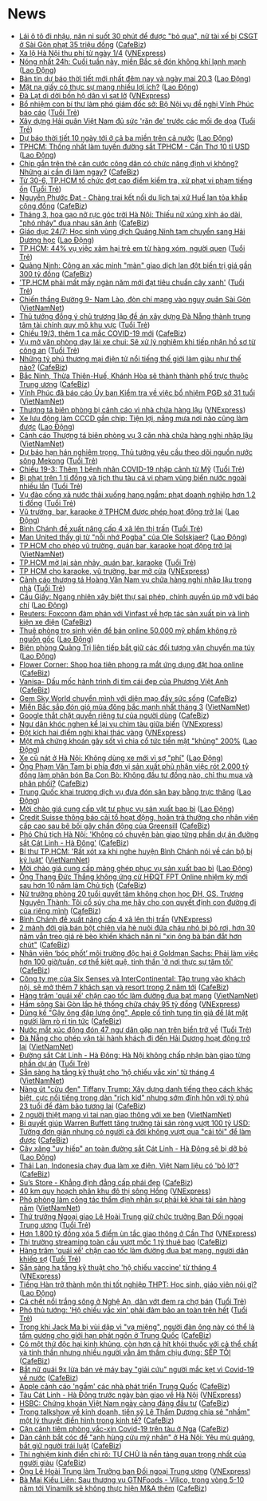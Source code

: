 # News

- [Lái ô tô đi nhậu, năn nỉ suốt 30 phút để được "bỏ qua", nữ tài xế bị CSGT ở Sài Gòn phạt 35 triệu đồng](https://cafebiz.vn/lai-o-to-di-nhau-nan-ni-suot-30-phut-de-duoc-bo-qua-nu-tai-xe-bi-csgt-o-sai-gon-phat-35-trieu-dong-20210319170027981.chn) ([CafeBiz](https://cafebiz.vn))
- [Xa lộ Hà Nội thu phí từ ngày 1/4](https://vnexpress.net/xa-lo-ha-noi-thu-phi-tu-ngay-1-4-4250678.html) ([VNExpress](https://vnexpress.net))
- [Nóng nhất 24h: Cuối tuần này, miền Bắc sẽ đón không khí lạnh mạnh](https://laodong.vn/video/nong-nhat-24h-cuoi-tuan-nay-mien-bac-se-don-khong-khi-lanh-manh-890718.ldo) ([Lao Động](https://laodong.vn))
- [Bản tin dự báo thời tiết mới nhất đêm nay và ngày mai 20.3](https://laodong.vn/video-thoi-su/ban-tin-du-bao-thoi-tiet-moi-nhat-dem-nay-va-ngay-mai-203-890897.ldo) ([Lao Động](https://laodong.vn))
- [Mặt nạ giấy có thực sự mang nhiều lợi ích?](https://laodong.vn/lam-dep/mat-na-giay-co-thuc-su-mang-nhieu-loi-ich-890733.ldo) ([Lao Động](https://laodong.vn))
- [Đà Lạt di dời bốn hộ dân vì sạt lở](https://vnexpress.net/da-lat-di-doi-bon-ho-dan-vi-sat-lo-4251159.html) ([VNExpress](https://vnexpress.net))
- [Bổ nhiệm con bí thư làm phó giám đốc sở: Bộ Nội vụ đề nghị Vĩnh Phúc báo cáo](https://tuoitre.vn/bo-nhiem-con-bi-thu-lam-pho-giam-doc-so-bo-noi-vu-de-nghi-vinh-phuc-bao-cao-20210319194527153.htm) ([Tuổi Trẻ](https://tuoitre.vn))
- [Xây dựng Hải quân Việt Nam đủ sức 'răn đe' trước các mối đe dọa](https://tuoitre.vn/xay-dung-hai-quan-viet-nam-du-suc-ran-de-truoc-cac-moi-de-doa-20210319181458995.htm) ([Tuổi Trẻ](https://tuoitre.vn))
- [Dự báo thời tiết 10 ngày tới ở cả ba miền trên cả nước](https://laodong.vn/moi-truong/du-bao-thoi-tiet-10-ngay-toi-o-ca-ba-mien-tren-ca-nuoc-890632.ldo) ([Lao Động](https://laodong.vn))
- [TPHCM: Thống nhất làm tuyến đường sắt TPHCM - Cần Thơ 10 tỉ USD](https://laodong.vn/xa-hoi/tphcm-thong-nhat-lam-tuyen-duong-sat-tphcm-can-tho-10-ti-usd-890918.ldo) ([Lao Động](https://laodong.vn))
- [Chip gắn trên thẻ căn cước công dân có chức năng định vị không? Những ai cần đi làm ngay?](https://cafebiz.vn/chip-gan-tren-the-can-cuoc-cong-dan-co-chuc-nang-dinh-vi-khong-nhung-ai-can-di-lam-ngay-20210319165838035.chn) ([CafeBiz](https://cafebiz.vn))
- [Từ 30-6, TP.HCM tổ chức đợt cao điểm kiểm tra, xử phạt vi phạm tiếng ồn](https://tuoitre.vn/tu-30-6-tphcm-to-chuc-dot-cao-diem-kiem-tra-xu-phat-vi-pham-tieng-on-20210319190120424.htm) ([Tuổi Trẻ](https://tuoitre.vn))
- [Nguyễn Phước Đạt - Chàng trai kết nối du lịch tại xứ Huế lan tỏa khắp cộng đồng](https://cafebiz.vn/nguyen-phuoc-dat-chang-trai-ket-noi-du-lich-tai-xu-hue-lan-toa-khap-cong-dong-20210319170337964.chn) ([CafeBiz](https://cafebiz.vn))
- [Tháng 3, hoa gạo nở rực góc trời Hà Nội: Thiếu nữ xúng xính áo dài, "phó nháy" đua nhau săn ảnh](https://cafebiz.vn/thang-3-hoa-gao-no-ruc-goc-troi-ha-noi-thieu-nu-xung-xinh-ao-dai-pho-nhay-dua-nhau-san-anh-20210319165643522.chn) ([CafeBiz](https://cafebiz.vn))
- [Giáo dục 24/7: Học sinh vùng dịch Quảng Ninh tạm chuyển sang Hải Dương học](https://laodong.vn/video/giao-duc-247-hoc-sinh-vung-dich-quang-ninh-tam-chuyen-sang-hai-duong-hoc-890896.ldo) ([Lao Động](https://laodong.vn))
- [TP.HCM: 44% vụ việc xâm hại trẻ em từ hàng xóm, người quen](https://tuoitre.vn/tphcm-44-vu-viec-xam-hai-tre-em-tu-hang-xom-nguoi-quen-20210319165238801.htm) ([Tuổi Trẻ](https://tuoitre.vn))
- [Quảng Ninh: Công an xác minh "màn" giao dịch lan đột biến trị giá gần 300 tỷ đồng](https://cafebiz.vn/quang-ninh-cong-an-xac-minh-man-giao-dich-lan-dot-bien-tri-gia-gan-300-ty-dong-20210319164919463.chn) ([CafeBiz](https://cafebiz.vn))
- ['TP.HCM phải mất mấy ngàn năm mới đạt tiêu chuẩn cây xanh'](https://tuoitre.vn/tp-hcm-phai-mat-may-ngan-nam-moi-dat-tieu-chuan-cay-xanh-20210319181336343.htm) ([Tuổi Trẻ](https://tuoitre.vn))
- [Chiến thắng Đường 9- Nam Lào, đòn chí mạng vào nguỵ quân Sài Gòn](http://vietnamnet.vn/vn/thoi-su/chien-thang-duong-9-nam-lao-don-chi-mang-vao-nguy-quan-sai-gon-720917.html) ([VietNamNet](https://vietnamnet.vn))
- [Thủ tướng đồng ý chủ trương lập đề án xây dựng Đà Nẵng thành trung tâm tài chính quy mô khu vực](https://tuoitre.vn/thu-tuong-dong-y-chu-truong-lap-de-an-xay-dung-da-nang-thanh-trung-tam-tai-chinh-quy-mo-khu-vuc-20210319183405442.htm) ([Tuổi Trẻ](https://tuoitre.vn))
- [Chiều 19/3, thêm 1 ca mắc COVID-19 mới](https://cafebiz.vn/chieu-19-3-them-1-ca-mac-covid-19-moi-20210319190558335.chn) ([CafeBiz](https://cafebiz.vn))
- [Vụ mở văn phòng dạy lái xe chui: Sẽ xử lý nghiêm khi tiếp nhận hồ sơ từ công an](https://tuoitre.vn/vu-mo-van-phong-day-lai-xe-chui-se-xu-ly-nghiem-khi-tiep-nhan-ho-so-tu-cong-an-2021031916564941.htm) ([Tuổi Trẻ](https://tuoitre.vn))
- [Những tỷ phú thương mại điện tử nổi tiếng thế giới làm giàu như thế nào?](https://cafebiz.vn/nhung-ty-phu-thuong-mai-dien-tu-noi-tieng-the-gioi-lam-giau-nhu-the-nao-20210319155959338.chn) ([CafeBiz](https://cafebiz.vn))
- [Bắc Ninh, Thừa Thiên-Huế, Khánh Hòa sẽ thành thành phố trực thuộc Trung ương](https://cafebiz.vn/bac-ninh-thua-thien-hue-khanh-hoa-se-thanh-thanh-pho-truc-thuoc-trung-uong-20210319164659384.chn) ([CafeBiz](https://cafebiz.vn))
- [Vĩnh Phúc đã báo cáo Ủy ban Kiểm tra về việc bổ nhiệm PGĐ sở 31 tuổi](http://vietnamnet.vn/vn/thoi-su/chinh-tri/vinh-phuc-da-bao-cao-uy-ban-kiem-tra-ve-viec-bo-nhiem-pgd-so-31-tuoi-720937.html) ([VietNamNet](https://vietnamnet.vn))
- [Thượng tá biên phòng bị cảnh cáo vì nhà chứa hàng lậu](https://vnexpress.net/thuong-ta-bien-phong-bi-canh-cao-vi-nha-chua-hang-lau-4249771.html) ([VNExpress](https://vnexpress.net))
- [Xe lưu động làm CCCD gắn chip: Tiện lợi, nắng mưa nơi nào cũng làm được](https://laodong.vn/video/xe-luu-dong-lam-cccd-gan-chip-tien-loi-nang-mua-noi-nao-cung-lam-duoc-890811.ldo) ([Lao Động](https://laodong.vn))
- [Cảnh cáo Thượng tá biên phòng vụ 3 căn nhà chứa hàng nghi nhập lậu](http://vietnamnet.vn/vn/thoi-su/canh-cao-thuong-ta-bien-phong-vu-3-can-nha-chua-hang-nghi-nhap-lau-720938.html) ([VietNamNet](https://vietnamnet.vn))
- [Dự báo hạn hán nghiêm trọng, Thủ tướng yêu cầu theo dõi nguồn nước sông Mekong](https://tuoitre.vn/du-bao-han-han-nghiem-trong-thu-tuong-yeu-cau-theo-doi-nguon-nuoc-song-mekong-20210319175913004.htm) ([Tuổi Trẻ](https://tuoitre.vn))
- [Chiều 19-3: Thêm 1 bệnh nhân COVID-19 nhập cảnh từ Mỹ](https://tuoitre.vn/chieu-19-3-them-1-benh-nhan-covid-19-nhap-canh-tu-my-20210319181740092.htm) ([Tuổi Trẻ](https://tuoitre.vn))
- [Bị phạt trên 1 tỉ đồng và tịch thu tàu cá vi phạm vùng biển nước ngoài nhiều lần](https://tuoitre.vn/bi-phat-tren-1-ti-dong-va-tich-thu-tau-ca-vi-pham-vung-bien-nuoc-ngoai-nhieu-lan-20210319172500843.htm) ([Tuổi Trẻ](https://tuoitre.vn))
- [Vụ đào cống xả nước thải xuống hang ngầm: phạt doanh nghiệp hơn 1,2 tỉ đồng](https://tuoitre.vn/vu-dao-cong-xa-nuoc-thai-xuong-hang-ngam-phat-doanh-nghiep-hon-1-2-ti-dong-20210319170551826.htm) ([Tuổi Trẻ](https://tuoitre.vn))
- [Vũ trường, bar, karaoke ở TPHCM được phép hoạt động trở lại](https://laodong.vn/xa-hoi/vu-truong-bar-karaoke-o-tphcm-duoc-phep-hoat-dong-tro-lai-890866.ldo) ([Lao Động](https://laodong.vn))
- [Bình Chánh đề xuất nâng cấp 4 xã lên thị trấn](https://tuoitre.vn/binh-chanh-de-xuat-nang-cap-4-xa-len-thi-tran-2021031917163977.htm) ([Tuổi Trẻ](https://tuoitre.vn))
- [Man United thấy gì từ &quot;nỗi nhớ Pogba&quot; của Ole Solskjaer?](https://laodong.vn/bong-da-quoc-te/man-united-thay-gi-tu-noi-nho-pogba-cua-ole-solskjaer-890854.ldo) ([Lao Động](https://laodong.vn))
- [TP.HCM cho phép vũ trường, quán bar, karaoke hoạt động trở lại](http://vietnamnet.vn/vn/thoi-su/tp-hcm-cho-phep-vu-truong-quan-bar-karaoke-hoat-dong-tro-lai-720927.html) ([VietNamNet](https://vietnamnet.vn))
- [TP.HCM mở lại sàn nhảy, quán bar, karaoke](https://tuoitre.vn/tp-hcm-mo-lai-san-nhay-quan-bar-karaoke-20210319173009457.htm) ([Tuổi Trẻ](https://tuoitre.vn))
- [TP HCM cho karaoke, vũ trường, bar mở cửa](https://vnexpress.net/tp-hcm-cho-karaoke-vu-truong-bar-mo-cua-4251125.html) ([VNExpress](https://vnexpress.net))
- [Cảnh cáo thượng tá Hoàng Văn Nam vụ chứa hàng nghi nhập lậu trong nhà](https://tuoitre.vn/canh-cao-thuong-ta-hoang-van-nam-vu-chua-hang-nghi-nhap-lau-trong-nha-20210319171400454.htm) ([Tuổi Trẻ](https://tuoitre.vn))
- [Cầu Giấy: Ngang nhiên xây biệt thự sai phép, chính quyền úp mở với báo chí](https://laodong.vn/bat-dong-san/cau-giay-ngang-nhien-xay-biet-thu-sai-phep-chinh-quyen-up-mo-voi-bao-chi-890772.ldo) ([Lao Động](https://laodong.vn))
- [Reuters: Foxconn đàm phán với Vinfast về hợp tác sản xuất pin và linh kiện xe điện](https://cafebiz.vn/reuters-foxconn-dam-phan-voi-vinfast-ve-hop-tac-san-xuat-pin-va-linh-kien-xe-dien-20210319173655042.chn) ([CafeBiz](https://cafebiz.vn))
- [Thuê phòng trọ sinh viên để bán online 50.000 mỹ phẩm không rõ nguồn gốc](https://laodong.vn/kinh-te/thue-phong-tro-sinh-vien-de-ban-online-50000-my-pham-khong-ro-nguon-goc-890858.ldo) ([Lao Động](https://laodong.vn))
- [Biên phòng Quảng Trị liên tiếp bắt giữ các đối tượng vận chuyển ma túy](https://laodong.vn/video/bien-phong-quang-tri-lien-tiep-bat-giu-cac-doi-tuong-van-chuyen-ma-tuy-890806.ldo) ([Lao Động](https://laodong.vn))
- [Flower Corner: Shop hoa tiên phong ra mắt ứng dụng đặt hoa online](https://cafebiz.vn/flower-corner-shop-hoa-tien-phong-ra-mat-ung-dung-dat-hoa-online-20210319170312944.chn) ([CafeBiz](https://cafebiz.vn))
- [Vanisa- Dấu mốc hành trình đi tìm cái đẹp của Phương Việt Anh](https://cafebiz.vn/vanisa-dau-moc-hanh-trinh-di-tim-cai-dep-cua-phuong-viet-anh-20210319144417066.chn) ([CafeBiz](https://cafebiz.vn))
- [Gem Sky World chuyển mình với diện mạo đầy sức sống](https://cafebiz.vn/gem-sky-world-chuyen-minh-voi-dien-mao-day-suc-song-20210319104226445.chn) ([CafeBiz](https://cafebiz.vn))
- [Miền Bắc sắp đón gió mùa đông bắc mạnh nhất tháng 3](http://vietnamnet.vn/vn/thoi-su/mien-bac-sap-don-gio-mua-dong-bac-manh-nhat-thang-3-720921.html) ([VietNamNet](https://vietnamnet.vn))
- [Google thắt chặt quyền riêng tư của người dùng](https://cafebiz.vn/google-that-chat-quyen-rieng-tu-cua-nguoi-dung-20210319172537375.chn) ([CafeBiz](https://cafebiz.vn))
- [Ngư dân khóc nghẹn kể lại vụ chìm tàu giữa biển](https://vnexpress.net/ngu-dan-khoc-nghen-ke-lai-vu-chim-tau-giua-bien-4250957.html) ([VNExpress](https://vnexpress.net))
- [Đột kích hai điểm nghi khai thác vàng](https://vnexpress.net/dot-kich-hai-diem-nghi-khai-thac-vang-4250982.html) ([VNExpress](https://vnexpress.net))
- [Một mã chứng khoán gây sốt vì chia cổ tức tiền mặt &quot;khủng&quot; 200%](https://laodong.vn/kinh-te/mot-ma-chung-khoan-gay-sot-vi-chia-co-tuc-tien-mat-khung-200-890808.ldo) ([Lao Động](https://laodong.vn))
- [Xe cũ nát ở Hà Nội: Không dùng xe mới vì sợ &quot;phí&quot;](https://laodong.vn/video/xe-cu-nat-o-ha-noi-khong-dung-xe-moi-vi-so-phi-890813.ldo) ([Lao Động](https://laodong.vn))
- [Ông Phạm Văn Tam bị phía đơn vị sản xuất phủ nhận việc rót 2.000 tỷ đồng làm phân bón Ba Con Bò: Không đầu tư đồng nào, chỉ thu mua và phân phối?](https://cafebiz.vn/ong-pham-van-tam-bi-phia-don-vi-san-xuat-phu-nhan-viec-rot-2000-ty-dong-lam-phan-bon-ba-con-bo-khong-dau-tu-dong-nao-chi-thu-mua-va-phan-phoi-20210319164416031.chn) ([CafeBiz](https://cafebiz.vn))
- [Trung Quốc khai trương dịch vụ đưa đón sân bay bằng trực thăng](https://laodong.vn/the-gioi/trung-quoc-khai-truong-dich-vu-dua-don-san-bay-bang-truc-thang-890850.ldo) ([Lao Động](https://laodong.vn))
- [Mời chào giá cung cấp vật tư phục vụ sản xuất bao bì](https://laodong.vn/thong-tin-doanh-nghiep/moi-chao-gia-cung-cap-vat-tu-phuc-vu-san-xuat-bao-bi-890818.ldo) ([Lao Động](https://laodong.vn))
- [Credit Suisse thông báo cải tổ hoạt động, hoãn trả thưởng cho nhân viên cấp cao sau bê bối gây chấn động của Greensill](https://cafebiz.vn/credit-suisse-thong-bao-cai-to-hoat-dong-hoan-tra-thuong-cho-nhan-vien-cap-cao-sau-be-boi-gay-chan-dong-cua-greensill-20210319160131644.chn) ([CafeBiz](https://cafebiz.vn))
- [Phó Chủ tịch Hà Nội: 'Không có chuyện bàn giao từng phần dự án đường sắt Cát Linh - Hà Đông'](https://cafebiz.vn/pho-chu-tich-ha-noi-khong-co-chuyen-ban-giao-tung-phan-du-an-duong-sat-cat-linh-ha-dong-20210319163926295.chn) ([CafeBiz](https://cafebiz.vn))
- [Bí thư TP.HCM: 'Rất xót xa khi nghe huyện Bình Chánh nói về cán bộ bị kỷ luật'](http://vietnamnet.vn/vn/thoi-su/bi-thu-tp-hcm-rat-xot-xa-khi-nghe-huyen-binh-chanh-noi-ve-can-bo-bi-ky-luat-720877.html) ([VietNamNet](https://vietnamnet.vn))
- [Mời chào giá cung cấp mảng ghép phục vụ sản xuất bao bì](https://laodong.vn/thong-tin-doanh-nghiep/moi-chao-gia-cung-cap-mang-ghep-phuc-vu-san-xuat-bao-bi-890821.ldo) ([Lao Động](https://laodong.vn))
- [Ông Thang Đức Thắng không ứng cử HĐQT FPT Online nhiệm kỳ mới sau hơn 10 năm làm Chủ tịch](https://cafebiz.vn/ong-thang-duc-thang-khong-ung-cu-hdqt-fpt-online-nhiem-ky-moi-sau-hon-10-nam-lam-chu-tich-20210319162751508.chn) ([CafeBiz](https://cafebiz.vn))
- [Nữ trưởng phòng 20 tuổi quyết tâm không chọn học ĐH, GS. Trương Nguyện Thành: Tôi cổ súy cha mẹ hãy cho con quyết định con đường đi của riêng mình](https://cafebiz.vn/nu-truong-phong-20-tuoi-quyet-tam-khong-chon-hoc-dh-gs-truong-nguyen-thanh-toi-co-suy-cha-me-hay-cho-con-quyet-dinh-con-duong-di-cua-rieng-minh-20210319162218414.chn) ([CafeBiz](https://cafebiz.vn))
- [Bình Chánh đề xuất nâng cấp 4 xã lên thị trấn](https://vnexpress.net/binh-chanh-de-xuat-nang-cap-4-xa-len-thi-tran-4251050.html) ([VNExpress](https://vnexpress.net))
- [2 mảnh đời già bán bột chiên vỉa hè nuôi đứa cháu nhỏ bị bỏ rơi, hơn 30 năm vẫn treo giá rẻ bèo khiến khách năn nỉ "xin ông bà bán đắt hơn chút"](https://cafebiz.vn/2-manh-doi-gia-ban-bot-chien-via-he-nuoi-dua-chau-nho-bi-bo-roi-hon-30-nam-van-treo-gia-re-beo-khien-khach-nan-ni-xin-ong-ba-ban-dat-hon-chut-20210319154206923.chn) ([CafeBiz](https://cafebiz.vn))
- [Nhân viên ‘bóc phốt’ môi trường độc hại ở Goldman Sachs: Phải làm việc hơn 100 giờ/tuần, cơ thể kiệt quệ, tinh thần 'ở nơi thực sự tăm tối'](https://cafebiz.vn/nhan-vien-boc-phot-moi-truong-doc-hai-o-goldman-sachs-phai-lam-viec-hon-100-gio-tuan-co-the-kiet-que-tinh-than-o-noi-thuc-su-tam-toi-20210319155617196.chn) ([CafeBiz](https://cafebiz.vn))
- [Công ty mẹ của Six Senses và InterContinental: Tập trung vào khách nội, sẽ mở thêm 7 khách sạn và resort trong 2 năm tới](https://cafebiz.vn/cong-ty-me-cua-six-senses-va-intercontinental-tap-trung-vao-khach-noi-se-mo-them-7-khach-san-va-resort-trong-2-nam-toi-20210319110657002.chn) ([CafeBiz](https://cafebiz.vn))
- [Hàng trăm 'quái xế' chặn cao tốc làm đường đua bạt mạng](http://vietnamnet.vn/vn/thoi-su/an-toan-giao-thong/hang-tram-quai-xe-chan-cao-toc-lam-duong-dua-bat-mang-720879.html) ([VietNamNet](https://vietnamnet.vn))
- [Hầm sông Sài Gòn lắp hệ thống chữa cháy 95 tỷ đồng](https://vnexpress.net/ham-song-sai-gon-lap-he-thong-chua-chay-95-ty-dong-4250911.html) ([VNExpress](https://vnexpress.net))
- [Dùng kế "Gậy ông đập lưng ông", Apple cố tình tung tin giả để lật mặt người làm rò rỉ tin tức](https://cafebiz.vn/dung-ke-gay-ong-dap-lung-ong-apple-co-tinh-tung-tin-gia-de-lat-mat-nguoi-lam-ro-ri-tin-tuc-20210319135200059.chn) ([CafeBiz](https://cafebiz.vn))
- [Nước mắt xúc động đón 47 ngư dân gặp nạn trên biển trở về](https://tuoitre.vn/nuoc-mat-xuc-dong-don-47-ngu-dan-gap-nan-tren-bien-tro-ve-20210319150556775.htm) ([Tuổi Trẻ](https://tuoitre.vn))
- [Đà Nẵng cho phép vận tải hành khách đi đến Hải Dương hoạt động trở lại](http://vietnamnet.vn/vn/thoi-su/da-nang-cho-phep-van-tai-hanh-khach-di-den-hai-duong-hoat-dong-tro-lai-720884.html) ([VietNamNet](https://vietnamnet.vn))
- [Đường sắt Cát Linh - Hà Đông: Hà Nội không chấp nhận bàn giao từng phần dự án](https://tuoitre.vn/duong-sat-cat-linh-ha-dong-ha-noi-khong-chap-nhan-ban-giao-tung-phan-du-an-20210319153615453.htm) ([Tuổi Trẻ](https://tuoitre.vn))
- [Sẵn sàng hạ tầng kỹ thuật cho 'hộ chiếu vắc xin' từ tháng 4](http://vietnamnet.vn/vn/thoi-su/chinh-tri/san-sang-ha-tang-ky-thuat-cho-ho-chieu-vac-xin-tu-thang-4-720883.html) ([VietNamNet](https://vietnamnet.vn))
- [Nàng út "cừu đen" Tiffany Trump: Xây dựng danh tiếng theo cách khác biệt, cực nổi tiếng trong dàn "rich kid" nhưng sớm đính hôn với tỷ phú 23 tuổi để đảm bảo tương lai](https://cafebiz.vn/nang-ut-cuu-den-tiffany-trump-xay-dung-danh-tieng-theo-cach-khac-biet-cuc-noi-tieng-trong-dan-rich-kid-nhung-som-dinh-hon-voi-ty-phu-23-tuoi-de-dam-bao-tuong-lai-20210319153845813.chn) ([CafeBiz](https://cafebiz.vn))
- [2 người thiệt mạng vì tai nạn giao thông với xe ben](http://vietnamnet.vn/vn/thoi-su/an-toan-giao-thong/2-nguoi-thiet-mang-vi-tai-nan-giao-thong-voi-xe-ben-720878.html) ([VietNamNet](https://vietnamnet.vn))
- [Bí quyết giúp Warren Buffett tăng trưởng tài sản ròng vượt 100 tỷ USD: Tưởng đơn giản nhưng có người cả đời không vượt qua "cái tôi" để làm được](https://cafebiz.vn/bi-quyet-giup-warren-buffett-tang-truong-tai-san-rong-vuot-100-ty-usd-tuong-don-gian-nhung-co-nguoi-ca-doi-khong-vuot-qua-cai-toi-de-lam-duoc-20210319153439817.chn) ([CafeBiz](https://cafebiz.vn))
- [Cây xăng &quot;uy hiếp&quot; an toàn đường sắt Cát Linh - Hà Đông sẽ bị dỡ bỏ](https://laodong.vn/video/cay-xang-uy-hiep-an-toan-duong-sat-cat-linh-ha-dong-se-bi-do-bo-890796.ldo) ([Lao Động](https://laodong.vn))
- [Thái Lan, Indonesia chạy đua làm xe điện, Việt Nam liệu có 'bỏ lỡ'?](https://cafebiz.vn/thai-lan-indonesia-chay-dua-lam-xe-dien-viet-nam-lieu-co-bo-lo-20210319134422742.chn) ([CafeBiz](https://cafebiz.vn))
- [Su’s Store - Khẳng định đẳng cấp phái đẹp](https://cafebiz.vn/sus-store-khang-dinh-dang-cap-phai-dep-20210319144359694.chn) ([CafeBiz](https://cafebiz.vn))
- [40 km quy hoạch phân khu đô thị sông Hồng](https://vnexpress.net/40-km-quy-hoach-phan-khu-do-thi-song-hong-4250948.html) ([VNExpress](https://vnexpress.net))
- [Phó phòng làm công tác thẩm định nhân sự phải kê khai tài sản hàng năm](http://vietnamnet.vn/vn/thoi-su/chong-tham-nhung/pho-phong-lam-cong-tac-tham-dinh-nhan-su-phai-ke-khai-tai-san-hang-nam-720710.html) ([VietNamNet](https://vietnamnet.vn))
- [Thứ trưởng Ngoại giao Lê Hoài Trung giữ chức trưởng Ban Đối ngoại Trung ương](https://tuoitre.vn/thu-truong-ngoai-giao-le-hoai-trung-giu-chuc-truong-ban-doi-ngoai-trung-uong-20210319150348236.htm) ([Tuổi Trẻ](https://tuoitre.vn))
- [Hơn 1.800 tỷ đồng xóa 5 điểm ùn tắc giao thông ở Cần Thơ](https://vnexpress.net/hon-1-800-ty-dong-xoa-5-diem-un-tac-giao-thong-o-can-tho-4250892.html) ([VNExpress](https://vnexpress.net))
- [Thị trường streaming toàn cầu vượt mốc 1 tỷ thuê bao](https://cafebiz.vn/thi-truong-streaming-toan-cau-vuot-moc-1-ty-thue-bao-20210319133923212.chn) ([CafeBiz](https://cafebiz.vn))
- [Hàng trăm 'quái xế' chặn cao tốc làm đường đua bạt mạng, người dân khiếp sợ](https://tuoitre.vn/hang-tram-quai-xe-chan-cao-toc-lam-duong-dua-bat-mang-nguoi-dan-khiep-so-20210319133836277.htm) ([Tuổi Trẻ](https://tuoitre.vn))
- [Sẵn sàng hạ tầng kỹ thuật cho 'hộ chiếu vaccine' từ tháng 4](https://vnexpress.net/san-sang-ha-tang-ky-thuat-cho-ho-chieu-vaccine-tu-thang-4-4250928.html) ([VNExpress](https://vnexpress.net))
- [Tiếng Hàn trở thành môn thi tốt nghiệp THPT: Học sinh, giáo viên nói gì?](https://laodong.vn/video/tieng-han-tro-thanh-mon-thi-tot-nghiep-thpt-hoc-sinh-giao-vien-noi-gi-890773.ldo) ([Lao Động](https://laodong.vn))
- [Cá chết nổi trắng sông ở Nghệ An, dân vớt đem ra chợ bán](https://tuoitre.vn/ca-chet-noi-trang-song-o-nghe-an-dan-vot-dem-ra-cho-ban-20210319141211727.htm) ([Tuổi Trẻ](https://tuoitre.vn))
- [Phó thủ tướng: 'Hộ chiếu vắc xin' phải đảm bảo an toàn trên hết](https://tuoitre.vn/pho-thu-tuong-ho-chieu-vac-xin-phai-dam-bao-an-toan-tren-het-20210319141446518.htm) ([Tuổi Trẻ](https://tuoitre.vn))
- [Trong khi Jack Ma bị vùi dập vì "vạ miệng", người đàn ông này có thể là tấm gương cho giới hạn phát ngôn ở Trung Quốc](https://cafebiz.vn/trong-khi-jack-ma-bi-vui-dap-vi-va-mieng-nguoi-dan-ong-nay-co-the-la-tam-guong-cho-gioi-han-phat-ngon-o-trung-quoc-20210319133640048.chn) ([CafeBiz](https://cafebiz.vn))
- [Có một thứ độc hại kinh khủng, còn hơn cả hít khói thuốc với cả thể chất và tinh thần nhưng nhiều người vẫn âm thầm chịu đựng: SẾP TỒI](https://cafebiz.vn/co-mot-thu-doc-hai-kinh-khung-con-hon-ca-hit-khoi-thuoc-voi-ca-the-chat-va-tinh-than-nhung-nhieu-nguoi-van-am-tham-chiu-dung-sep-toi-20210319141608607.chn) ([CafeBiz](https://cafebiz.vn))
- [Bắt nữ quái 9x lừa bán vé máy bay "giải cứu" người mắc kẹt vì Covid-19 về nước](https://cafebiz.vn/bat-nu-quai-9x-lua-ban-ve-may-bay-giai-cuu-nguoi-mac-ket-vi-covid-19-ve-nuoc-20210319135109469.chn) ([CafeBiz](https://cafebiz.vn))
- [Apple cảnh cáo 'ngầm' các nhà phát triển Trung Quốc](https://cafebiz.vn/apple-canh-cao-ngam-cac-nha-phat-trien-trung-quoc-20210319134550032.chn) ([CafeBiz](https://cafebiz.vn))
- [Tàu Cát Linh - Hà Đông trước ngày bàn giao về Hà Nội](https://vnexpress.net/tau-cat-linh-ha-dong-truoc-ngay-ban-giao-ve-ha-noi-4250897.html) ([VNExpress](https://vnexpress.net))
- [HSBC: Chứng khoán Việt Nam ngày càng đáng đầu tư](https://cafebiz.vn/hsbc-chung-khoan-viet-nam-ngay-cang-dang-dau-tu-20210319142031211.chn) ([CafeBiz](https://cafebiz.vn))
- [Trong talkshow về kinh doanh, tiến sỹ Lê Thẩm Dương chia sẻ "nhầm" một lý thuyết điển hình trong kinh tế?](https://cafebiz.vn/trong-talkshow-ve-kinh-doanh-tien-sy-le-tham-duong-chia-se-nham-mot-ly-thuyet-dien-hinh-trong-kinh-te-20210319110312176.chn) ([CafeBiz](https://cafebiz.vn))
- [Cận cảnh tiêm phòng vắc-xin Covid-19 trên tàu ở Nga](https://cafebiz.vn/can-canh-tiem-phong-vac-xin-covid-19-tren-tau-o-nga-20210319134849245.chn) ([CafeBiz](https://cafebiz.vn))
- [Dàn cảnh bắt cóc để "anh hùng cứu mỹ nhân" ở Hà Nội: Yêu mù quáng, bắt giữ người trái luật](https://cafebiz.vn/dan-canh-bat-coc-de-anh-hung-cuu-my-nhan-o-ha-noi-yeu-mu-quang-bat-giu-nguoi-trai-luat-20210319135249905.chn) ([CafeBiz](https://cafebiz.vn))
- [Thí nghiệm kinh điển chỉ rõ: TỰ CHỦ là nền tảng quan trọng nhất của người giàu](https://cafebiz.vn/thi-nghiem-kinh-dien-chi-ro-tu-chu-la-nen-tang-quan-trong-nhat-cua-nguoi-giau-20210319141335279.chn) ([CafeBiz](https://cafebiz.vn))
- [Ông Lê Hoài Trung làm Trưởng ban Đối ngoại Trung ương](https://vnexpress.net/ong-le-hoai-trung-lam-truong-ban-doi-ngoai-trung-uong-4250890.html) ([VNExpress](https://vnexpress.net))
- [Bà Mai Kiều Liên: Sau thương vụ GTNFoods - Vilico, trong vòng 5-10 năm tới Vinamilk sẽ không thực hiện M&A thêm](https://cafebiz.vn/ba-mai-kieu-lien-sau-thuong-vu-gtnfoods-vilico-trong-vong-5-10-nam-toi-vinamilk-se-khong-thuc-hien-ma-them-20210319140304407.chn) ([CafeBiz](https://cafebiz.vn))

